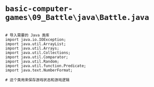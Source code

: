 # `basic-computer-games\09_Battle\java\Battle.java`

```

# 导入需要的 Java 类库
import java.io.IOException;
import java.util.ArrayList;
import java.util.Arrays;
import java.util.Collections;
import java.util.Comparator;
import java.util.Random;
import java.util.function.Predicate;
import java.text.NumberFormat;

# 这个类用来保存游戏状态和游戏逻辑

```